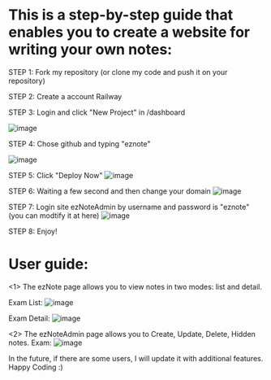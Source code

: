# This is a step-by-step guide that enables you to create a website for writing your own notes:

STEP 1: Fork my repository (or clone my code and push it on your repository)

STEP 2: Create a account Railway


STEP 3: Login and click "New Project" in /dashboard

![image](https://github.com/ncc02/eznote/assets/53702773/26aa6b36-7748-4245-a5a5-419ef4cd0fcb)


 

STEP 4: Chose github and typing "eznote"

![image](https://github.com/ncc02/eznote/assets/53702773/93182da0-d668-4686-9fa9-da784bf122a8)


 

STEP 5: Click "Deploy Now"
![image](https://github.com/ncc02/eznote/assets/53702773/705763bf-7342-4b59-b70c-5acd0e4fa091)

 

STEP 6: Waiting a few second and then change your domain
![image](https://github.com/ncc02/eznote/assets/53702773/f548082f-f984-42cc-9d4a-c00db6201803)


 

STEP 7: Login site ezNoteAdmin by username and password is "eznote" (you can modtify it at here)
![image](https://github.com/ncc02/eznote/assets/53702773/123ead7b-1cae-43d0-9f72-365f26734fdd)



STEP 8: Enjoy!


# User guide:  

<1> The ezNote page allows you to view notes in two modes: list and detail.


Exam List:
![image](https://github.com/ncc02/eznote/assets/53702773/0771ab56-3678-4b96-a19c-555dc6e87f74)


 

Exam Detail:
![image](https://github.com/ncc02/eznote/assets/53702773/98e361b6-2cab-4f34-a8a8-5663e458e774)




<2> The ezNoteAdmin page allows you to Create, Update, Delete, Hidden notes.
Exam: 
![image](https://github.com/ncc02/eznote/assets/53702773/6d56f51b-3712-4b7c-99e1-f5be95c64f2d)


 

In the future, if there are some users, I will update it with additional features.
Happy Coding :)
